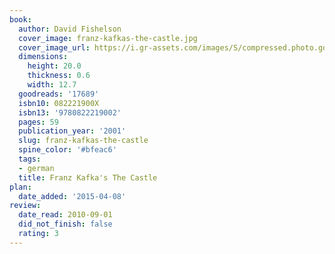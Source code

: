 ```yaml
---
book:
  author: David Fishelson
  cover_image: franz-kafkas-the-castle.jpg
  cover_image_url: https://i.gr-assets.com/images/S/compressed.photo.goodreads.com/books/1327873352l/17689._SX98_.jpg
  dimensions:
    height: 20.0
    thickness: 0.6
    width: 12.7
  goodreads: '17689'
  isbn10: 082221900X
  isbn13: '9780822219002'
  pages: 59
  publication_year: '2001'
  slug: franz-kafkas-the-castle
  spine_color: '#bfeac6'
  tags:
  - german
  title: Franz Kafka's The Castle
plan:
  date_added: '2015-04-08'
review:
  date_read: 2010-09-01
  did_not_finish: false
  rating: 3
---
```

